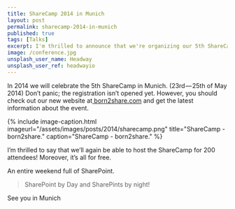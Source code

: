 ```yaml
---
title: ShareCamp 2014 in Munich
layout: post
permalink: sharecamp-2014-in-munich
published: true
tags: [Talks]
excerpt: I'm thrilled to announce that we're organizing our 5th ShareCamp in Munich. Again we'll take over Microsoft's Germany HQ and share knowledge about SharePoint, Office 365 and Azure.
image: /conference.jpg
unsplash_user_name: Headway
unsplash_user_ref: headwayio
---
```


In 2014 we will celebrate the 5th ShareCamp in Munich. (23rd — 25th of May 2014) Don’t panic; the registration isn’t opened yet. However, you should check out our new website at[ born2share.com](http://www.born2share.com) and get the latest information about the event.

{% include image-caption.html imageurl="/assets/images/posts/2014/sharecamp.png"
title="ShareCamp - born2share." caption="ShareCamp - born2share." %}

I’m thrilled to say that we’ll again be able to host the ShareCamp for 200 attendees! Moreover, it’s all for free. 

An entire weekend full of SharePoint.

> SharePoint by Day and SharePints by night!

See you in Munich


